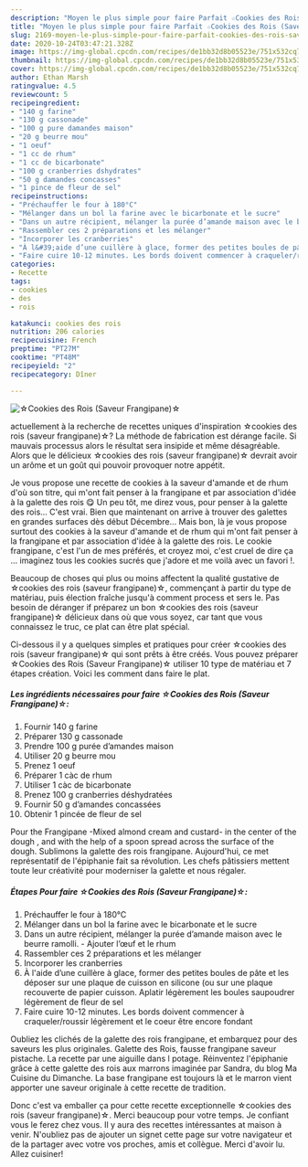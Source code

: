 ```yaml
---
description: "Moyen le plus simple pour faire Parfait ☆Cookies des Rois (Saveur Frangipane)☆"
title: "Moyen le plus simple pour faire Parfait ☆Cookies des Rois (Saveur Frangipane)☆"
slug: 2169-moyen-le-plus-simple-pour-faire-parfait-cookies-des-rois-saveur-frangipane
date: 2020-10-24T03:47:21.328Z
image: https://img-global.cpcdn.com/recipes/de1bb32d8b05523e/751x532cq70/☆cookies-des-rois-saveur-frangipane☆-photo-principale-de-la-recette.jpg
thumbnail: https://img-global.cpcdn.com/recipes/de1bb32d8b05523e/751x532cq70/☆cookies-des-rois-saveur-frangipane☆-photo-principale-de-la-recette.jpg
cover: https://img-global.cpcdn.com/recipes/de1bb32d8b05523e/751x532cq70/☆cookies-des-rois-saveur-frangipane☆-photo-principale-de-la-recette.jpg
author: Ethan Marsh
ratingvalue: 4.5
reviewcount: 5
recipeingredient:
- "140 g farine"
- "130 g cassonade"
- "100 g pure damandes maison"
- "20 g beurre mou"
- "1 oeuf"
- "1 cc de rhum"
- "1 cc de bicarbonate"
- "100 g cranberries dshydrates"
- "50 g damandes concasses"
- "1 pince de fleur de sel"
recipeinstructions:
- "Préchauffer le four à 180°C"
- "Mélanger dans un bol la farine avec le bicarbonate et le sucre"
- "Dans un autre récipient, mélanger la purée d’amande maison avec le beurre ramolli. Ajouter l’œuf et le rhum"
- "Rassembler ces 2 préparations et les mélanger"
- "Incorporer les cranberries"
- "À l&#39;aide d’une cuillère à glace, former des petites boules de pâte et les déposer sur une plaque de cuisson en silicone (ou sur une plaque recouverte de papier cuisson. Aplatir légèrement les boules saupoudrer légèrement de fleur de sel"
- "Faire cuire 10-12 minutes. Les bords doivent commencer à craqueler/roussir légèrement et le coeur être encore fondant"
categories:
- Recette
tags:
- cookies
- des
- rois

katakunci: cookies des rois 
nutrition: 206 calories
recipecuisine: French
preptime: "PT27M"
cooktime: "PT48M"
recipeyield: "2"
recipecategory: Dîner

---
```



![☆Cookies des Rois (Saveur Frangipane)☆](https://img-global.cpcdn.com/recipes/de1bb32d8b05523e/751x532cq70/☆cookies-des-rois-saveur-frangipane☆-photo-principale-de-la-recette.jpg)

actuellement à la recherche de recettes uniques d'inspiration ☆cookies des rois (saveur frangipane)☆? La méthode de fabrication est dérange facile. Si mauvais processus alors le résultat sera insipide et même désagréable. Alors que le délicieux ☆cookies des rois (saveur frangipane)☆ devrait avoir un arôme et un goût qui pouvoir provoquer notre appétit.

Je vous propose une recette de cookies à la saveur d&#39;amande et de rhum d&#39;où son titre, qui m&#39;ont fait penser à la frangipane et par association d&#39;idée à la galette des rois 😋 Un peu tôt, me direz vous, pour penser à la galette des rois… C&#39;est vrai. Bien que maintenant on arrive à trouver des galettes en grandes surfaces dès début Décembre… Mais bon, là je vous propose surtout des cookies à la saveur d&#39;amande et de rhum qui m&#39;ont fait penser à la frangipane et par association d&#39;idée à la galette des rois. Le cookie frangipane, c&#39;est l&#39;un de mes préférés, et croyez moi, c&#39;est cruel de dire ça … imaginez tous les cookies sucrés que j&#39;adore et me voilà avec un favori !.

Beaucoup de choses qui plus ou moins affectent la qualité gustative de ☆cookies des rois (saveur frangipane)☆, commençant à partir du type de matériau, puis élection fraîche jusqu'à comment process et sers le. Pas besoin de déranger if préparez un bon ☆cookies des rois (saveur frangipane)☆ délicieux dans où que vous soyez, car tant que vous connaissez le truc, ce plat can être plat spécial.


Ci-dessous il y a quelques simples et pratiques pour créer ☆cookies des rois (saveur frangipane)☆ qui sont prêts à être créés. Vous pouvez préparer ☆Cookies des Rois (Saveur Frangipane)☆ utiliser 10 type de matériau et 7 étapes création. Voici les comment dans faire le plat.

<!--inarticleads1-->

##### Les ingrédients nécessaires pour faire ☆Cookies des Rois (Saveur Frangipane)☆:

1. Fournir 140 g farine
1. Préparer 130 g cassonade
1. Prendre 100 g purée d’amandes maison
1. Utiliser 20 g beurre mou
1. Prenez 1 oeuf
1. Préparer 1 càc de rhum
1. Utiliser 1 càc de bicarbonate
1. Prenez 100 g cranberries déshydratées
1. Fournir 50 g d’amandes concassées
1. Obtenir 1 pincée de fleur de sel


Pour the Frangipane -Mixed almond cream and custard- in the center of the dough , and with the help of a spoon spread across the surface of the dough. Sublimons la galette des rois frangipane. Aujourd&#39;hui, ce met représentatif de l&#39;épiphanie fait sa révolution. Les chefs pâtissiers mettent toute leur créativité pour moderniser la galette et nous régaler. 

<!--inarticleads2-->

##### Étapes Pour faire ☆Cookies des Rois (Saveur Frangipane)☆:

1. Préchauffer le four à 180°C
1. Mélanger dans un bol la farine avec le bicarbonate et le sucre
1. Dans un autre récipient, mélanger la purée d’amande maison avec le beurre ramolli. - Ajouter l’œuf et le rhum
1. Rassembler ces 2 préparations et les mélanger
1. Incorporer les cranberries
1. À l&#39;aide d’une cuillère à glace, former des petites boules de pâte et les déposer sur une plaque de cuisson en silicone (ou sur une plaque recouverte de papier cuisson. Aplatir légèrement les boules saupoudrer légèrement de fleur de sel
1. Faire cuire 10-12 minutes. Les bords doivent commencer à craqueler/roussir légèrement et le coeur être encore fondant


Oubliez les clichés de la galette des rois frangipane, et embarquez pour des saveurs les plus originales. Galette des Rois, fausse frangipane saveur pistache. La recette par une aiguille dans l potage. Réinventez l&#39;épiphanie grâce à cette galette des rois aux marrons imaginée par Sandra, du blog Ma Cuisine du Dimanche. La base frangipane est toujours là et le marron vient apporter une saveur originale à cette recette de tradition. 


Donc c'est va emballer ça pour cette recette exceptionnelle ☆cookies des rois (saveur frangipane)☆. Merci beaucoup pour votre temps. Je confiant vous le ferez chez vous. Il y aura des recettes  intéressantes at maison à venir. N'oubliez pas de ajouter un signet cette page sur votre navigateur et de la partager avec votre vos proches, amis et collègue. Merci d'avoir lu. Allez cuisiner!
